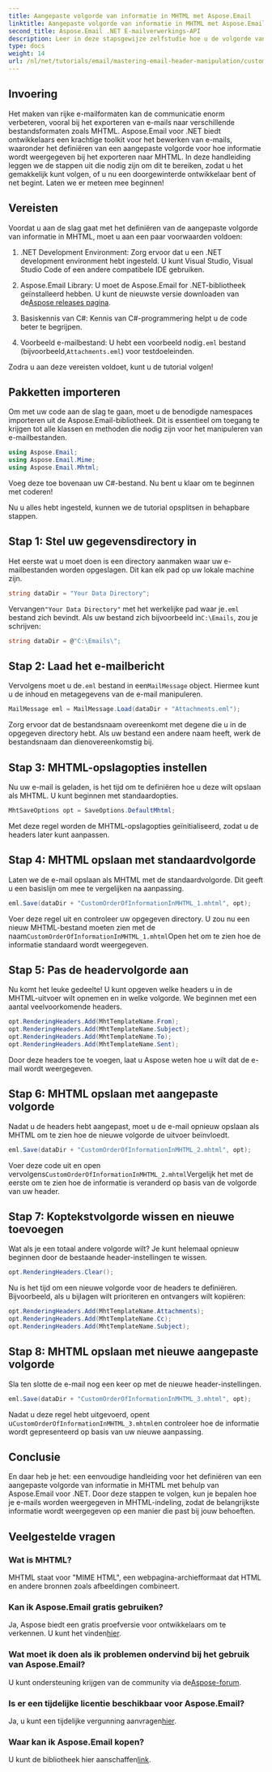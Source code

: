 ```yaml
---
title: Aangepaste volgorde van informatie in MHTML met Aspose.Email
linktitle: Aangepaste volgorde van informatie in MHTML met Aspose.Email
second_title: Aspose.Email .NET E-mailverwerkings-API
description: Leer in deze stapsgewijze zelfstudie hoe u de volgorde van aangepaste informatie in MHTML kunt definiëren met behulp van Aspose.Email voor .NET.
type: docs
weight: 14
url: /nl/net/tutorials/email/mastering-email-header-manipulation/custom-order-of-information-in-mhtml/
---
```

## Invoering

Het maken van rijke e-mailformaten kan de communicatie enorm verbeteren, vooral bij het exporteren van e-mails naar verschillende bestandsformaten zoals MHTML. Aspose.Email voor .NET biedt ontwikkelaars een krachtige toolkit voor het bewerken van e-mails, waaronder het definiëren van een aangepaste volgorde voor hoe informatie wordt weergegeven bij het exporteren naar MHTML. In deze handleiding leggen we de stappen uit die nodig zijn om dit te bereiken, zodat u het gemakkelijk kunt volgen, of u nu een doorgewinterde ontwikkelaar bent of net begint. Laten we er meteen mee beginnen!

## Vereisten

Voordat u aan de slag gaat met het definiëren van de aangepaste volgorde van informatie in MHTML, moet u aan een paar voorwaarden voldoen:

1. .NET Development Environment: Zorg ervoor dat u een .NET development environment hebt ingesteld. U kunt Visual Studio, Visual Studio Code of een andere compatibele IDE gebruiken.

2.  Aspose.Email Library: U moet de Aspose.Email for .NET-bibliotheek geïnstalleerd hebben. U kunt de nieuwste versie downloaden van de[Aspose releases pagina](https://releases.aspose.com/email/net/).

3. Basiskennis van C#: Kennis van C#-programmering helpt u de code beter te begrijpen.

4.  Voorbeeld e-mailbestand: U hebt een voorbeeld nodig`.eml` bestand (bijvoorbeeld,`Attachments.eml`) voor testdoeleinden.

Zodra u aan deze vereisten voldoet, kunt u de tutorial volgen!

## Pakketten importeren

Om met uw code aan de slag te gaan, moet u de benodigde namespaces importeren uit de Aspose.Email-bibliotheek. Dit is essentieel om toegang te krijgen tot alle klassen en methoden die nodig zijn voor het manipuleren van e-mailbestanden.

```csharp
using Aspose.Email;
using Aspose.Email.Mime;
using Aspose.Email.Mhtml;
```

Voeg deze toe bovenaan uw C#-bestand. Nu bent u klaar om te beginnen met coderen!

Nu u alles hebt ingesteld, kunnen we de tutorial opsplitsen in behapbare stappen.

## Stap 1: Stel uw gegevensdirectory in

Het eerste wat u moet doen is een directory aanmaken waar uw e-mailbestanden worden opgeslagen. Dit kan elk pad op uw lokale machine zijn.

```csharp
string dataDir = "Your Data Directory";
```

 Vervangen`"Your Data Directory"` met het werkelijke pad waar je`.eml` bestand zich bevindt. Als uw bestand zich bijvoorbeeld in`C:\Emails`, zou je schrijven:

```csharp
string dataDir = @"C:\Emails\";
```

## Stap 2: Laad het e-mailbericht

Vervolgens moet u de`.eml` bestand in een`MailMessage` object. Hiermee kunt u de inhoud en metagegevens van de e-mail manipuleren.

```csharp
MailMessage eml = MailMessage.Load(dataDir + "Attachments.eml");
```

Zorg ervoor dat de bestandsnaam overeenkomt met degene die u in de opgegeven directory hebt. Als uw bestand een andere naam heeft, werk de bestandsnaam dan dienovereenkomstig bij.

## Stap 3: MHTML-opslagopties instellen

Nu uw e-mail is geladen, is het tijd om te definiëren hoe u deze wilt opslaan als MHTML. U kunt beginnen met standaardopties.

```csharp
MhtSaveOptions opt = SaveOptions.DefaultMhtml;
```

Met deze regel worden de MHTML-opslagopties geïnitialiseerd, zodat u de headers later kunt aanpassen.

## Stap 4: MHTML opslaan met standaardvolgorde

Laten we de e-mail opslaan als MHTML met de standaardvolgorde. Dit geeft u een basislijn om mee te vergelijken na aanpassing.

```csharp
eml.Save(dataDir + "CustomOrderOfInformationInMHTML_1.mhtml", opt);
```

 Voer deze regel uit en controleer uw opgegeven directory. U zou nu een nieuw MHTML-bestand moeten zien met de naam`CustomOrderOfInformationInMHTML_1.mhtml`Open het om te zien hoe de informatie standaard wordt weergegeven.

## Stap 5: Pas de headervolgorde aan

Nu komt het leuke gedeelte! U kunt opgeven welke headers u in de MHTML-uitvoer wilt opnemen en in welke volgorde. We beginnen met een aantal veelvoorkomende headers.

```csharp
opt.RenderingHeaders.Add(MhtTemplateName.From);
opt.RenderingHeaders.Add(MhtTemplateName.Subject);
opt.RenderingHeaders.Add(MhtTemplateName.To);
opt.RenderingHeaders.Add(MhtTemplateName.Sent);
```

Door deze headers toe te voegen, laat u Aspose weten hoe u wilt dat de e-mail wordt weergegeven.

## Stap 6: MHTML opslaan met aangepaste volgorde

Nadat u de headers hebt aangepast, moet u de e-mail opnieuw opslaan als MHTML om te zien hoe de nieuwe volgorde de uitvoer beïnvloedt.

```csharp
eml.Save(dataDir + "CustomOrderOfInformationInMHTML_2.mhtml", opt);
```

 Voer deze code uit en open vervolgens`CustomOrderOfInformationInMHTML_2.mhtml`Vergelijk het met de eerste om te zien hoe de informatie is veranderd op basis van de volgorde van uw header.

## Stap 7: Koptekstvolgorde wissen en nieuwe toevoegen

Wat als je een totaal andere volgorde wilt? Je kunt helemaal opnieuw beginnen door de bestaande header-instellingen te wissen.

```csharp
opt.RenderingHeaders.Clear();
```

Nu is het tijd om een nieuwe volgorde voor de headers te definiëren. Bijvoorbeeld, als u bijlagen wilt prioriteren en ontvangers wilt kopiëren:

```csharp
opt.RenderingHeaders.Add(MhtTemplateName.Attachments);
opt.RenderingHeaders.Add(MhtTemplateName.Cc);
opt.RenderingHeaders.Add(MhtTemplateName.Subject);
```

## Stap 8: MHTML opslaan met nieuwe aangepaste volgorde

Sla ten slotte de e-mail nog een keer op met de nieuwe header-instellingen.

```csharp
eml.Save(dataDir + "CustomOrderOfInformationInMHTML_3.mhtml", opt);
```

 Nadat u deze regel hebt uitgevoerd, opent u`CustomOrderOfInformationInMHTML_3.mhtml`en controleer hoe de informatie wordt gepresenteerd op basis van uw nieuwe aanpassing.

## Conclusie

En daar heb je het: een eenvoudige handleiding voor het definiëren van een aangepaste volgorde van informatie in MHTML met behulp van Aspose.Email voor .NET. Door deze stappen te volgen, kun je bepalen hoe je e-mails worden weergegeven in MHTML-indeling, zodat de belangrijkste informatie wordt weergegeven op een manier die past bij jouw behoeften. 

## Veelgestelde vragen

### Wat is MHTML?
MHTML staat voor "MIME HTML", een webpagina-archiefformaat dat HTML en andere bronnen zoals afbeeldingen combineert.

### Kan ik Aspose.Email gratis gebruiken?
 Ja, Aspose biedt een gratis proefversie voor ontwikkelaars om te verkennen. U kunt het vinden[hier](https://releases.aspose.com/).

### Wat moet ik doen als ik problemen ondervind bij het gebruik van Aspose.Email?
 U kunt ondersteuning krijgen van de community via de[Aspose-forum](https://forum.aspose.com/c/email/12/).

### Is er een tijdelijke licentie beschikbaar voor Aspose.Email?
 Ja, u kunt een tijdelijke vergunning aanvragen[hier](https://purchase.aspose.com/temporary-license/).

### Waar kan ik Aspose.Email kopen?
 U kunt de bibliotheek hier aanschaffen[link](https://purchase.aspose.com/buy).